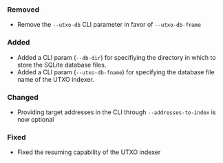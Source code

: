 ### Removed

- Remove the `--utxo-db` CLI parameter in favor of `--utxo-db-fname`

### Added

- Added a CLI param (`--db-dir`) for specifiying the directory in which to store the SQLite database files.
- Added a CLI param (`--utxo-db-fname`) for specifying the database file name of the UTXO indexer.

### Changed

- Providing target addresses in the CLI through `--addresses-to-index` is now optional

### Fixed

- Fixed the resuming capability of the UTXO indexer
